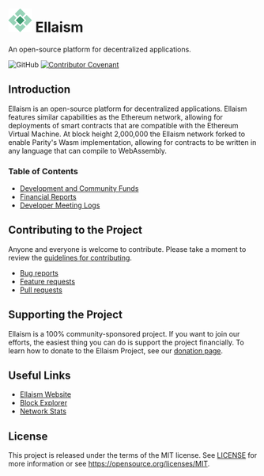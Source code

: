 # ![Ellaism](doc/logo.png) Ellaism

An open-source platform for decentralized applications.

![GitHub](https://img.shields.io/github/license/ellaismproject/ellaism)
[![Contributor Covenant](https://img.shields.io/badge/Contributor%20Covenant-v2.0%20adopted-ff69b4.svg)](CODE_OF_CONDUCT.md)

## Introduction

Ellaism is an open-source platform for decentralized applications. Ellaism features similar capabilities as the Ethereum network, allowing for deployments of smart contracts that are compatible with the Ethereum Virtual Machine. At block height 2,000,000 the Ellaism network forked to enable Parity's Wasm implementation, allowing for contracts to be written in any language that can compile to WebAssembly.

### Table of Contents

* [Development and Community Funds](doc/funds.md)
* [Financial Reports](doc/financials)
* [Developer Meeting Logs](doc/logs)

## Contributing to the Project

Anyone and everyone is welcome to contribute. Please take a moment to review the [guidelines for contributing](CONTRIBUTING.md).

* [Bug reports](CONTRIBUTING.md#bugs)
* [Feature requests](CONTRIBUTING.md#features)
* [Pull requests](CONTRIBUTING.md#pull-requests)

## Supporting the Project

Ellaism is a 100% community-sponsored project. If you want to join our efforts, the easiest thing you can do is support the project financially. To learn how to donate to the Ellaism Project, see our [donation page](https://ellaism.io/donate).

## Useful Links

 - [Ellaism Website](https://ellaism.io)
 - [Block Explorer](https://explorer.ellaism.io)
 - [Network Stats](https://stats.ellascout.com)

## License

This project is released under the terms of the MIT license. See [LICENSE](LICENSE) 
for more information or see https://opensource.org/licenses/MIT.
